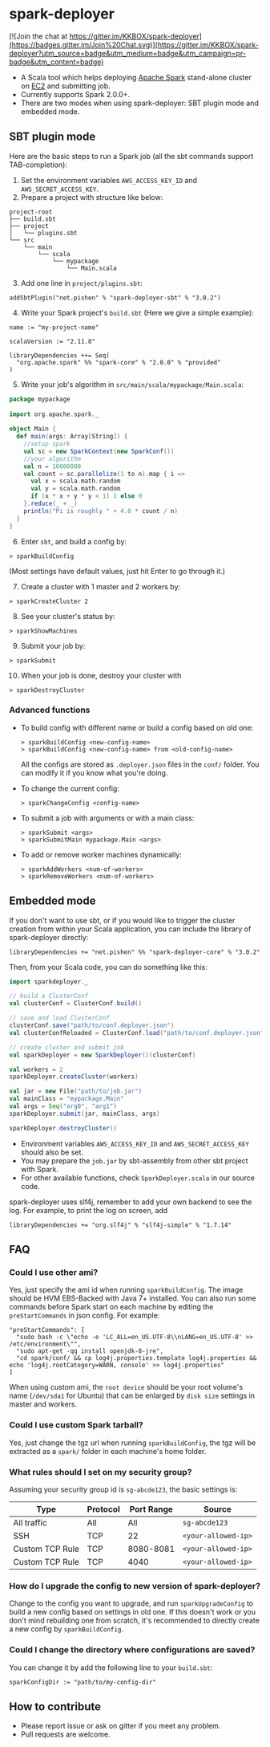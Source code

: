 # spark-deployer

[![Join the chat at https://gitter.im/KKBOX/spark-deployer](https://badges.gitter.im/Join%20Chat.svg)](https://gitter.im/KKBOX/spark-deployer?utm_source=badge&utm_medium=badge&utm_campaign=pr-badge&utm_content=badge)
* A Scala tool which helps deploying [Apache Spark](http://spark.apache.org/) stand-alone cluster on [EC2](http://aws.amazon.com/ec2/) and submitting job.
* Currently supports Spark 2.0.0+.
* There are two modes when using spark-deployer: SBT plugin mode and embedded mode.

## SBT plugin mode

Here are the basic steps to run a Spark job (all the sbt commands support TAB-completion):

1. Set the environment variables `AWS_ACCESS_KEY_ID` and `AWS_SECRET_ACCESS_KEY`.
2. Prepare a project with structure like below:

  ```
  project-root
  ├── build.sbt
  ├── project
  │   └── plugins.sbt
  └── src
      └── main
          └── scala
              └── mypackage
                  └── Main.scala
  ```

3. Add one line in `project/plugins.sbt`:

  ```
  addSbtPlugin("net.pishen" % "spark-deployer-sbt" % "3.0.2")
  ```

4. Write your Spark project's `build.sbt` (Here we give a simple example):

  ```
  name := "my-project-name"
   
  scalaVersion := "2.11.8"
   
  libraryDependencies ++= Seq(
    "org.apache.spark" %% "spark-core" % "2.0.0" % "provided"
  )
  ```

5. Write your job's algorithm in `src/main/scala/mypackage/Main.scala`:

  ```scala
  package mypackage
   
  import org.apache.spark._
   
  object Main {
    def main(args: Array[String]) {
      //setup spark
      val sc = new SparkContext(new SparkConf())
      //your algorithm
      val n = 10000000
      val count = sc.parallelize(1 to n).map { i =>
        val x = scala.math.random
        val y = scala.math.random
        if (x * x + y * y < 1) 1 else 0
      }.reduce(_ + _)
      println("Pi is roughly " + 4.0 * count / n)
    }
  }
  ```

6. Enter `sbt`, and build a config by:

  ```
  > sparkBuildConfig
  ```
  
  (Most settings have default values, just hit Enter to go through it.)

7. Create a cluster with 1 master and 2 workers by:

  ```
  > sparkCreateCluster 2
  ```

8. See your cluster's status by:

  ```
  > sparkShowMachines
  ```

9. Submit your job by:

  ```
  > sparkSubmit
  ```

10. When your job is done, destroy your cluster with

  ```
  > sparkDestroyCluster
  ```

### Advanced functions
* To build config with different name or build a config based on old one:

  ```
  > sparkBuildConfig <new-config-name>
  > sparkBuildConfig <new-config-name> from <old-config-name>
  ```

  All the configs are stored as `.deployer.json` files in the `conf/` folder. You can modify it if you know what you're doing.

* To change the current config:

  ```
  > sparkChangeConfig <config-name>
  ```

* To submit a job with arguments or with a main class:

  ```
  > sparkSubmit <args>
  > sparkSubmitMain mypackage.Main <args>
  ```

* To add or remove worker machines dynamically:

  ```
  > sparkAddWorkers <num-of-workers>
  > sparkRemoveWorkers <num-of-workers>
  ```

## Embedded mode
If you don't want to use sbt, or if you would like to trigger the cluster creation from within your Scala application, you can include the library of spark-deployer directly:
```
libraryDependencies += "net.pishen" %% "spark-deployer-core" % "3.0.2"
```
Then, from your Scala code, you can do something like this:
```scala
import sparkdeployer._

// build a ClusterConf
val clusterConf = ClusterConf.build()

// save and load ClusterConf
clusterConf.save("path/to/conf.deployer.json")
val clusterConfReloaded = ClusterConf.load("path/to/conf.deployer.json")

// create cluster and submit job
val sparkDeployer = new SparkDeployer()(clusterConf)

val workers = 2
sparkDeployer.createCluster(workers)

val jar = new File("path/to/job.jar")
val mainClass = "mypackage.Main"
val args = Seq("arg0", "arg1")
sparkDeployer.submit(jar, mainClass, args)

sparkDeployer.destroyCluster()
```

* Environment variables `AWS_ACCESS_KEY_ID` and `AWS_SECRET_ACCESS_KEY` should also be set.
* You may prepare the `job.jar` by sbt-assembly from other sbt project with Spark.
* For other available functions, check `SparkDeployer.scala` in our source code.

spark-deployer uses slf4j, remember to add your own backend to see the log. For example, to print the log on screen, add
```
libraryDependencies += "org.slf4j" % "slf4j-simple" % "1.7.14"
```

## FAQ

### Could I use other ami?
Yes, just specify the ami id when running `sparkBuildConfig`. The image should be HVM EBS-Backed with Java 7+ installed. You can also run some commands before Spark start on each machine by editing the `preStartCommands` in json config. For example:
```
"preStartCommands": [
  "sudo bash -c \"echo -e 'LC_ALL=en_US.UTF-8\\nLANG=en_US.UTF-8' >> /etc/environment\"",
  "sudo apt-get -qq install openjdk-8-jre",
  "cd spark/conf/ && cp log4j.properties.template log4j.properties && echo 'log4j.rootCategory=WARN, console' >> log4j.properties"
]
```

When using custom ami, the `root device` should be your root volume's name (`/dev/sda1` for Ubuntu) that can be enlarged by `disk size` settings in master and workers.

### Could I use custom Spark tarball?
Yes, just change the tgz url when running `sparkBuildConfig`, the tgz will be extracted as a `spark/` folder in each machine's home folder.

### What rules should I set on my security group?
Assuming your security group id is `sg-abcde123`, the basic settings is:

Type | Protocol | Port Range | Source
---- | -------- | ---------- | ------
All traffic | All | All | `sg-abcde123`
SSH | TCP | 22 | `<your-allowed-ip>`
Custom TCP Rule | TCP | 8080-8081 | `<your-allowed-ip>`
Custom TCP Rule | TCP | 4040 | `<your-allowed-ip>`

### How do I upgrade the config to new version of spark-deployer?
Change to the config you want to upgrade, and run `sparkUpgradeConfig` to build a new config based on settings in old one. If this doesn't work or you don't mind rebuilding one from scratch, it's recommended to directly create a new config by `sparkBuildConfig`.

### Could I change the directory where configurations are saved?
You can change it by add the following line to your `build.sbt`:
```
sparkConfigDir := "path/to/my-config-dir"
```

## How to contribute
* Please report issue or ask on gitter if you meet any problem.
* Pull requests are welcome.
